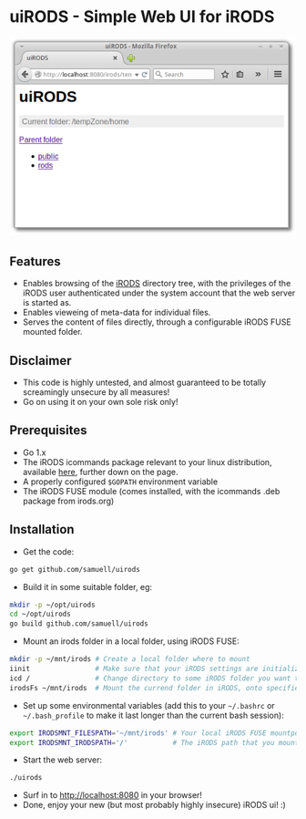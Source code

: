 uiRODS - Simple Web UI for iRODS
====

![uiRODS Screenshot](uirods_screenshot.png?raw=true)

## Features
* Enables browsing of the [iRODS](http://irods.org) directory tree, with the privileges of the iRODS user authenticated under the system account that the web server is started as.
* Enables vieweing of meta-data for individual files.
* Serves the content of files directly, through a configurable iRODS FUSE mounted folder.

## Disclaimer
* This code is highly untested, and almost guaranteed to be totally screamingly unsecure by all measures!
* Go on using it on your own sole risk only!

## Prerequisites

* Go 1.x
* The iRODS icommands package relevant to your linux distribution, available [here](http://irods.org/download/), further down on the page.
* A properly configured ```$GOPATH``` environment variable
* The iRODS FUSE module (comes installed, with the icommands .deb package from irods.org)

## Installation

* Get the code: 
````bash
go get github.com/samuell/uirods
````
* Build it in some suitable folder, eg: 
````bash
mkdir -p ~/opt/uirods
cd ~/opt/uirods
go build github.com/samuell/uirods
````
* Mount an irods folder in a local folder, using iRODS FUSE:
````bash
mkdir -p ~/mnt/irods # Create a local folder where to mount
iinit                # Make sure that your iRODS settings are initialized
icd /                # Change directory to some iRODS folder you want to mount
irodsFs ~/mnt/irods  # Mount the currend folder in iRODS, onto specified folder
````
* Set up some environmental variables (add this to your ```~/.bashrc``` or ```~/.bash_profile``` to make it last longer than the current bash session):
````bash
export IRODSMNT_FILESPATH='~/mnt/irods' # Your local iRODS FUSE mountpoint
export IRODSMNT_IRODSPATH='/'           # The iRODS path that you mounted
````
* Start the web server:
````bash
./uirods
````
* Surf in to [http://localhost:8080](http://localhost:8080) in your browser!
* Done, enjoy your new (but most probably highly insecure) iRODS ui! :)
